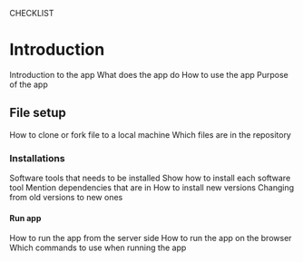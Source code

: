CHECKLIST

# Introduction #
Introduction to the app
What does the app do
How to use the app
Purpose of the app

## File setup
How to clone or fork file to a local machine
Which files are in the repository


### Installations
Software tools that needs to be installed
Show how to install each software tool
Mention dependencies that are in
How to install new versions
Changing from old versions to new ones

#### Run app
How to run the app from the server side
How to run the app on the browser
Which commands to use when running the app
